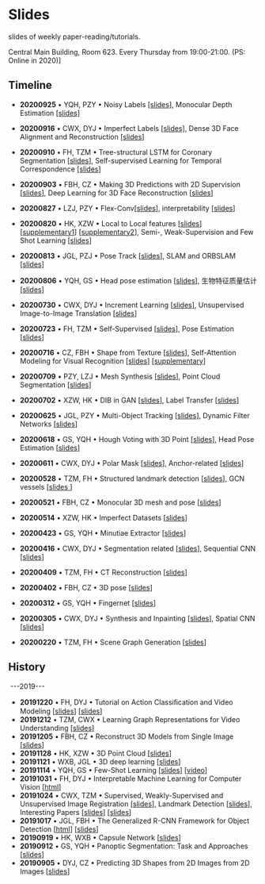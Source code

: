 # Slides

slides of weekly paper-reading/tutorials.

Central Main Building, Room 623. Every Thursday from 19:00-21:00.  (PS: Online in 2020)]



## Timeline

- **20200925** &bull; YQH, PZY &bull; Noisy Labels [[slides]](2020/09/0925-noisy_label), Monocular Depth Estimation [[slides]](2020/09/0925-Monocular_Depth_Estimation.pdf) 

- **20200916** &bull; CWX, DYJ &bull; Imperfect Labels [[slides]](2020/09/0916-imperfect_labels.pdf), Dense 3D Face Alignment and Reconstruction [[slides]](2020/09/0916-3D_face_reconstruction_and_dense_alignment.pdf) 

- **20200910** &bull; FH, TZM &bull; Tree-structural LSTM for Coronary Segmentation [[slides](2020/09/0910-tree_structural_coronary_segmentation.pdf)], Self-supervised Learning for Temporal Correspondence [[slides](2020/09/0910-Self-supervised_Learning_for_Temporal_Correspondence_20200910.pdf)] 

- **20200903** &bull; FBH, CZ &bull; Making 3D Predictions with 2D Supervision [[slides](2020/09/0903-Making_3D_Predictions_with_2D_Supervision.pdf)], Deep Learning for 3D Face Reconstruction [[slides](2020/09/0903-Deep_Learning_for_3D_Face_Reconstruction.pdf)] 
- **20200827** &bull; LZJ, PZY &bull; Flex-Conv[[slides](2020/08/0827-flexconv.pdf)], interpretability [[slides](2020/08/20200827-interpretability.pdf)] 

- **20200820** &bull; HK, XZW &bull; Local to Local features [[slides](2020/08/20200820-Intro-to-local-features.pdf)] [[supplementary1](2020/08/20200820-discriminative_patches.pdf)] [[supplementary2](2020/08/20200820-modern_full_pipeline.pdf)], Semi-, Weak-Supervision and Few Shot Learning [[slides](2020/08/20200820-Semi-supervision_weak_supervision_and_few_shot.pdf)] 

- **20200813** &bull; JGL, PZJ &bull; Pose Track [[slides](2020/08/20200813-posetrack.pdf)], SLAM and ORBSLAM [[slides](2020/08/20200813-SLAM_ORBSLAM.pdf)] 

- **20200806** &bull; YQH, GS &bull; Head pose estimation [[slides](2020/08/20200806-Head_pose_estimation2.pdf)], 生物特征质量估计 [[slides](2020/08/20200806-生物特征质量估计.pdf)] 

- **20200730** &bull; CWX, DYJ &bull; Increment Learning [[slides](2020/07/20200730_increment-learning.pdf)], Unsupervised Image-to-Image Translation [[slides](2020/07/20200730_unsupervised-image-to-image-translation.pdf)] 

- **20200723** &bull; FH, TZM &bull; Self-Supervised [[slides](2020/07/0723_Self-Supervised.pdf)], Pose Estimation [[slides](2020/07/0723-单人姿态估计.pdf)] 

- **20200716** &bull; CZ, FBH &bull; Shape from Texture [[slides](2020/07/20200716_ShapeFromTexture.pdf)], Self-Attention Modeling for Visual Recognition [[slides](2020/07/20200716_Self-AttentionModelingForVisualRecognition.pdf)] [[supplementary](2020/07/20200716_Self-AttentionModelingForVisualRecognition_Supplementary.pdf)] 

- **20200709** &bull; PZY, LZJ &bull; Mesh Synthesis [[slides](2020/07/20200709_mesh.pdf)], Point Cloud Segmentation [[slides](2020/07/20200709_PointCloudSegmentation.pdf)] 
- **20200702** &bull; XZW, HK &bull; DIB in GAN [[slides](2020/07/0702-PaperRead-Deep_Information_Bottleneck.pdf)], Label Transfer [[slides](2020/07/0702-label_transfer.pdf)] 
- **20200625** &bull; JGL, PZY &bull; Multi-Object Tracking [[slides](2020/06/20200625_Multi-Object-Tracking.pdf)], Dynamic Filter Networks [[slides](2020/06/20200625_dynamic-filter-networks.pdf)] 
- **20200618** &bull; GS, YQH &bull; Hough Voting with 3D Point [[slides](2020/06/20200618_HoughVotingwith3Dpoint.pdf)], Head Pose Estimation [[slides](2020/06/20200618_HeadPoseEstimation.pdf)] 
- **20200611** &bull; CWX, DYJ &bull; Polar Mask [[slides](2020/06/文献分享0611.pdf)], Anchor-related [[slides](2020/06/20200611_Anchor-related.pdf)] 
- **20200528** &bull; TZM, FH &bull; Structured landmark detection [[slides](2020/05/文献分享5.28.pdf)], GCN vessels [[slides ](2020/05/20200528_方辉_GCN-vessel.pdf)] 
- **20200521** &bull; FBH, CZ &bull; Monocular 3D mesh and pose [[slides](2020/05/文献20200521.pdf)] 
- **20200514** &bull; XZW, HK &bull; Imperfect Datasets [[slides](2020/05/20200514-ImperfectDatasets.pdf)] 
- **20200423** &bull; GS, YQH &bull; Minutiae Extractor [[slides](2020/04/0423Nguyen_ICB18_present.pdf)] 
- **20200416** &bull; CWX, DYJ &bull; Segmentation related [[slides](2020/04/文献分享0416.pdf)], Sequential CNN [[slides](2020/04/20200416_Sequential_CNN.pdf)] 
- **20200409** &bull; TZM, FH &bull; CT Reconstruction [[slides](2020/04/文献分享4.9.pdf)] 
- **20200402** &bull; FBH, CZ &bull; 3D pose [[slides](2020/04/文献20200402.pdf)] 
- **20200312** &bull; GS, YQH &bull; Fingernet [[slides](2020/03/0312FingerNet_presentation.pdf)] 
- **20200305** &bull; CWX, DYJ &bull; Synthesis and Inpainting [[slides](2020/03/文献分享0305.pdf)], Spatial CNN [[slides](2020/05/20200305_Spatial_CNN.pdf)] 
- **20200220** &bull; TZM, FH &bull; Scene Graph Generation [[slides](2020/02/文献分享2.20-cvpr-2019-tutorial.pdf)] 



## History

​	---2019---

- **20191220** &bull; FH, DYJ &bull; Tutorial on Action Classiﬁcation and Video Modeling [[slides](2019/12/20191220-Action_ClsDet_Tutorial_CVPR19.pdf)] [[slides](2019/12/20191220-LT_tutorial1.pdf)] 
- **20191212** &bull; TZM, CWX &bull; Learning Graph Representations for Video Understanding [[slides](2019/12/20191212-cvpr19-graph_tutorial_xiaolong.pdf)] 
- **20191205** &bull; FBH, CZ &bull; Reconstruct 3D Models from Single Image [[slides](2019/12/20191205-structure-detection.pdf)] 
- **20191128** &bull; HK, XZW &bull; 3D Point Cloud [[slides](2019/11/20191128-pointcloud.pdf)] 
- **20191121** &bull; WXB, JGL &bull; 3D deep learning [[slides](2019/11/1121_iccv19_3ddl_tutorial_online_version.pdf)] 
- **20191114** &bull; YQH, GS &bull; Few-Shot Learning [[slides](2019/11/1114_iccv19_SwerskyFewShotLearning.pdf)] [[video](https://www.bilibili.com/video/av35559022?t=1260)] 
- **20191031** &bull; FH, DYJ &bull; Interpretable Machine Learning for Computer Vision [[html](https://interpretablevision.github.io/index_cvpr2018.html)] 
- **20191024** &bull; CWX, TZM &bull; Supervised, Weakly-Supervised and Unsupervised Image Registration [[slides](2019/10/1024_Learn2Reg2019_Supervised_YipengHu.pdf)], Landmark Detection [[slides](2019/10/1024_landmark_detection.pdf)], Interesting Papers [[slides](2019/10/1024_intereting_paper.pdf)] [[slides](2019/10/1024-Learn2Reg-TomVercauteren.pdf)] 
- **20191017** &bull; JGL, FBH &bull; The Generalized R-CNN Framework for Object Detection [[html](http://feichtenhofer.github.io/cvpr2019-recognition-tutorial/)] [[slides](2019/10/1017_cvpr2019_tutorial_ross_girshick.pdf)] 
- **20190919** &bull; HK, WXB &bull; Capsule Network [[slides](2019/09/0919_capsule_network_mine.pdf)] 
- **20190912** &bull; GS, YQH &bull; Panoptic Segmentation: Task and Approaches [[slides](2019/09/0912_cvpr19_tutorial_alexander_kirillov.pdf)] 
- **20190905** &bull; DYJ, CZ &bull; Predicting 3D Shapes from 2D Images from 2D Images [[slides](2019/09/0905_cvpr19-Predicting_3D_Shapes_from_2D_Images_from_2D_Images.pdf)] 

